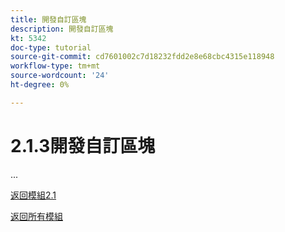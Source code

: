 ```yaml
---
title: 開發自訂區塊
description: 開發自訂區塊
kt: 5342
doc-type: tutorial
source-git-commit: cd7601002c7d18232fdd2e8e68cbc4315e118948
workflow-type: tm+mt
source-wordcount: '24'
ht-degree: 0%

---
```


# 2.1.3開發自訂區塊

...

[返回模組2.1](./aemcs.md)

[返回所有模組](./../../../overview.md)
